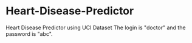 # Heart-Disease-Predictor
Heart Disease Predictor using UCI Dataset
The login is "doctor" and the password is "abc".
